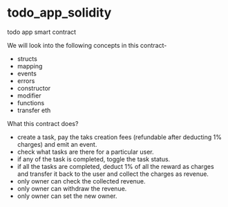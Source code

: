 # todo_app_solidity
todo app smart contract

We will look into the following concepts in this contract-
* structs
* mapping
* events
* errors
* constructor
* modifier
* functions
* transfer eth

What this contract does?
* create a task, pay the taks creation fees (refundable after deducting 1% charges) and emit an event.
* check what tasks are there for a particular user.
* if any of the task is completed, toggle the task status.
* if all the tasks are completed, deduct 1% of all the reward as charges and transfer it back to the user and collect the charges as revenue.
* only owner can check the collected revenue.
* only owner can withdraw the revenue.
* only owner can set the new owner.